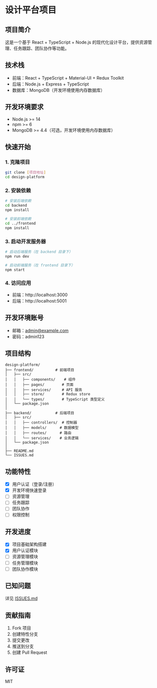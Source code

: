 # 设计平台项目

## 项目简介
这是一个基于 React + TypeScript + Node.js 的现代化设计平台，提供资源管理、任务跟踪、团队协作等功能。

## 技术栈
- 前端：React + TypeScript + Material-UI + Redux Toolkit
- 后端：Node.js + Express + TypeScript
- 数据库：MongoDB（开发环境使用内存数据库）

## 开发环境要求
- Node.js >= 14
- npm >= 6
- MongoDB >= 4.4（可选，开发环境使用内存数据库）

## 快速开始

### 1. 克隆项目
```bash
git clone [项目地址]
cd design-platform
```

### 2. 安装依赖
```bash
# 安装后端依赖
cd backend
npm install

# 安装前端依赖
cd ../frontend
npm install
```

### 3. 启动开发服务器
```bash
# 启动后端服务（在 backend 目录下）
npm run dev

# 启动前端服务（在 frontend 目录下）
npm start
```

### 4. 访问应用
- 前端：http://localhost:3000
- 后端：http://localhost:5001

## 开发环境账号
- 邮箱：admin@example.com
- 密码：admin123

## 项目结构
```
design-platform/
├── frontend/          # 前端项目
│   ├── src/
│   │   ├── components/    # 组件
│   │   ├── pages/        # 页面
│   │   ├── services/     # API 服务
│   │   ├── store/        # Redux store
│   │   └── types/        # TypeScript 类型定义
│   └── package.json
│
├── backend/           # 后端项目
│   ├── src/
│   │   ├── controllers/  # 控制器
│   │   ├── models/      # 数据模型
│   │   ├── routes/      # 路由
│   │   └── services/    # 业务逻辑
│   └── package.json
│
├── README.md
└── ISSUES.md
```

## 功能特性
- [x] 用户认证（登录/注册）
- [x] 开发环境快速登录
- [ ] 资源管理
- [ ] 任务跟踪
- [ ] 团队协作
- [ ] 权限控制

## 开发进度
- [x] 项目基础架构搭建
- [x] 用户认证模块
- [ ] 资源管理模块
- [ ] 任务管理模块
- [ ] 团队协作模块

## 已知问题
详见 [ISSUES.md](./ISSUES.md)

## 贡献指南
1. Fork 项目
2. 创建特性分支
3. 提交更改
4. 推送到分支
5. 创建 Pull Request

## 许可证
MIT 